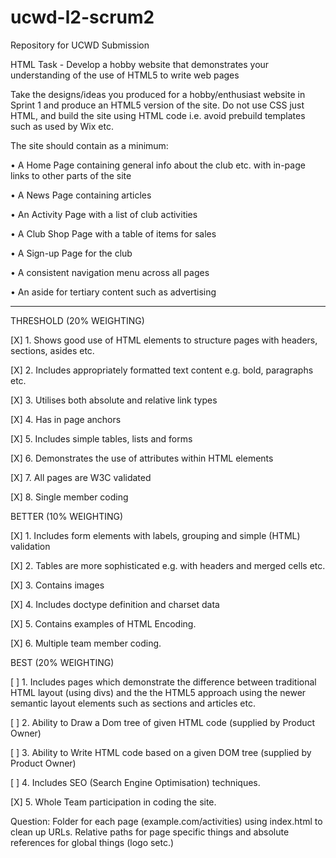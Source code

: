# ucwd-l2-scrum2
Repository for UCWD Submission

HTML Task - Develop a hobby website that demonstrates your understanding of the use of HTML5 to write web pages

Take the designs/ideas you produced for a hobby/enthusiast website in Sprint 1 and produce an
HTML5 version of the site. Do not use CSS just HTML, and build the site using HTML code i.e.
avoid prebuild templates such as used by Wix etc.

The site should contain as a minimum:

• A Home Page containing general info about the club etc. with in-page links to other parts of the site

• A News Page containing articles

• An Activity Page with a list of club activities

• A Club Shop Page with a table of items for sales

• A Sign-up Page for the club

• A consistent navigation menu across all pages

• An aside for tertiary content such as advertising

----------------------------------------------------------------------------------

THRESHOLD (20% WEIGHTING)

[X] 1. Shows good use of HTML elements to structure pages with headers, sections, asides etc.

[X] 2. Includes appropriately formatted text content e.g. bold, paragraphs etc.

[X] 3. Utilises both absolute and relative link types

[X] 4. Has in page anchors

[X] 5. Includes simple tables, lists and forms

[X] 6. Demonstrates the use of attributes within HTML elements

[X] 7. All pages are W3C validated

[X] 8. Single member coding



BETTER (10% WEIGHTING)

[X] 1. Includes form elements with labels, grouping and simple (HTML) validation

[X] 2. Tables are more sophisticated e.g. with headers and merged cells etc.

[X] 3. Contains images

[X] 4. Includes doctype definition and charset data

[X] 5. Contains examples of HTML Encoding.

[X] 6. Multiple team member coding.



BEST (20% WEIGHTING)

[ ] 1. Includes pages which demonstrate the difference between traditional HTML layout (using divs)
and the the HTML5 approach using the newer semantic layout elements such as sections and
articles etc.

[ ] 2. Ability to Draw a Dom tree of given HTML code (supplied by Product Owner)

[ ] 3. Ability to Write HTML code based on a given DOM tree (supplied by Product Owner)

[ ] 4. Includes SEO (Search Engine Optimisation) techniques.

[X] 5. Whole Team participation in coding the site.

Question:
Folder for each page (example.com/activities) using index.html to clean up URLs. Relative paths for page specific things and absolute references for global things (logo setc.)
